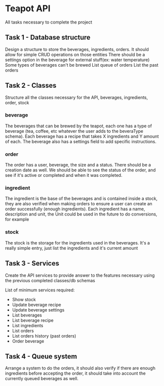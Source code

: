 # Teapot API 

All tasks necessary to complete the project

## Task 1 - Database structure

Design a structure to store the beverages, ingredients, orders.
It should allow for simple CRUD operations on those entities
There should be a settings option in the beverage for external stuff(ex: water temperature)
Some types of beverages can't be brewed
List queue of orders
List the past orders

## Task 2 - Classes


Structure all the classes necessary for the API, beverages, ingredients, order, stock 

### beverage
The beverages that can be brewed by the teapot, each one has a type of beverage (tea, coffee, etc whatever the user adds to the beveraType schema). Each beverage has a recipe that takes X ingredients and Y amount of each.
The beverage also has a settings field to add specific instructions.

### order
The order has a user, beverage, the size and a status. There should be a creation date as well. We should be able to see the status of the order, and see if it's active or completed and when it was completed.

### ingredient
The ingredient is the base of the beverages and is contained inside a stock, they are also verified when making orders to ensure a user can create an order successfully (enough ingredients). Each ingredient has a name, description and unit, the Unit could be used in the future to do conversions, for example

### stock
The stock is the storage for the ingredients used in the beverages. It's a really simple entry, just list the ingredients and it's current amount


## Task 3 - Services

Create the API services to provide answer to the features necessary using the previous completed classes/db schemas

List of minimum services required:

- Show stock
- Update beverage recipe
- Update beverage settings
- List beverages
- List beverage recipe
- List ingredients
- List orders
- List orders history (past orders)
- Order beverage
    
## Task 4 - Queue system

Arrange a system to do the orders, it should also verify if there are enough ingredients before accepting the order, it should take into account the currently queued beverages as well.



